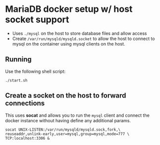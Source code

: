 # MariaDB docker setup w/ host socket support

* Uses `./mysql` on the host to store database files and allow access
* Create `/var/run/mysqld/mysqld.socket` to allow the host to connect to mysql on the
container using mysql clients on the host.

## Running

Use the following shell script:

```
./start.sh
```

## Create a socket on the host to forward connections

This uses **socat** and allows you to run the `mysql` client and connect
the docker instance without having define any additional params.

```
socat UNIX-LISTEN:/var/run/mysqld/mysqld.sock,fork,\
reuseaddr,unlink-early,user=mysql,group=mysql,mode=777 \
TCP:localhost:3306 &
```
